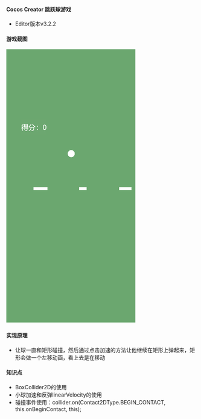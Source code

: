 #### Cocos Creator 跳跃球游戏

* Editor版本v3.2.2

#### 游戏截图

![](https://raw.githubusercontent.com/AndroidHensen/RollBall/main/show.png)

#### 实现原理

* 让球一直和矩形碰撞，然后通过点击加速的方法让他继续在矩形上弹起来，矩形会做一个左移动画，看上去是在移动

#### 知识点

* BoxCollider2D的使用
* 小球加速和反弹linearVelocity的使用
* 碰撞事件使用：collider.on(Contact2DType.BEGIN_CONTACT, this.onBeginContact, this);
